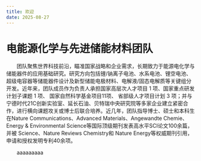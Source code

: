 ```yaml
---
title: 欢迎
date: 2025-08-27
---
```

# 电能源化学与先进储能材料团队

<!--more-->

&emsp;&emsp;团队聚焦世界科技前沿，瞄准国家战略和企业需求，长期致力于能源电化学与储能器件的应用基础研究。研究方向包括锂/钠离子电池、水系电池、锂空电池、超级电容器等储能器件设计及新型储能电极材料、电解液/固态电解质等关键组分开发。近年来，团队成员作为负责人承担国家高层次人才项目 1 项、国家重点研发计划子课题 1 项、 国家自然科学基金项目11项、 省部级人才项目计划 3 项；并与宁德时代21C创新实验室、延长石油、贝特瑞中央研究院等多家企业建立紧密合作，进行横向课题攻关或博士后联合培养。近几年，团队指导博士、硕士和本科生在Nature Communications、Advanced Materials、Angewandte Chemie、Energy & Environmental Science等国际顶级期刊发表高水平SCI论文100余篇，并被 Science、Nature Reviews Chemistry和 Nature Energy等权威期刊引用，申请和授权发明专利40余项。

&emsp;&emsp;aaaaaaaaa